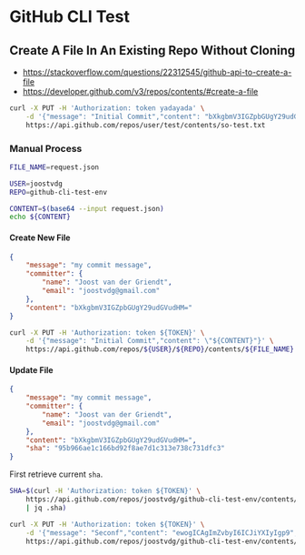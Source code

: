 # GitHub CLI Test

## Create A File In An Existing Repo Without Cloning

* https://stackoverflow.com/questions/22312545/github-api-to-create-a-file
* https://developer.github.com/v3/repos/contents/#create-a-file

```sh
curl -X PUT -H 'Authorization: token yadayada' \
    -d '{"message": "Initial Commit","content": "bXkgbmV3IGZpbGUgY29udGVudHM="}' \
    https://api.github.com/repos/user/test/contents/so-test.txt
```

### Manual Process

```sh
FILE_NAME=request.json
```

```sh
USER=joostvdg
REPO=github-cli-test-env
```

```sh
CONTENT=$(base64 --input request.json)
echo ${CONTENT}
```

#### Create New File

```json
{
    "message": "my commit message",
    "committer": {
        "name": "Joost van der Griendt",
        "email": "joostvdg@gmail.com"
    },
    "content": "bXkgbmV3IGZpbGUgY29udGVudHM="
}
```

```sh
curl -X PUT -H 'Authorization: token ${TOKEN}' \
    -d '{"message": "Initial Commit","content": \"${CONTENT}"}' \
    https://api.github.com/repos/${USER}/${REPO}/contents/${FILE_NAME}
```

#### Update File

```json
{
    "message": "my commit message",
    "committer": {
        "name": "Joost van der Griendt",
        "email": "joostvdg@gmail.com"
    },
    "content": "bXkgbmV3IGZpbGUgY29udGVudHM=",
    "sha": "95b966ae1c166bd92f8ae7d1c313e738c731dfc3"
}
```

First retrieve current `sha`.

```sh
SHA=$(curl -H 'Authorization: token ${TOKEN}' \
    https://api.github.com/repos/joostvdg/github-cli-test-env/contents/test.json \
    | jq .sha)
```

```sh
curl -X PUT -H 'Authorization: token ${TOKEN}' \
    -d '{"message": "Seconf","content": "ewogICAgImZvbyI6ICJiYXIyIgp9", "committer": {"name": "Joost van der Griendt","email": "joostvdg@gmail.com"}, "sha": "8a79687628fe86b467ec0e87e7e155c4661caa4f"}' \
    https://api.github.com/repos/joostvdg/github-cli-test-env/contents/test.json
```

